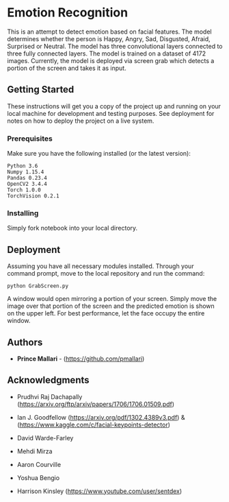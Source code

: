 # Emotion Recognition

This is an attempt to detect emotion based on facial features. The model determines whether the person is Happy, Angry, Sad, Disgusted, Afraid, Surprised or Neutral. The model has three convolutional layers connected to three fully connected layers. The model is trained on a dataset of 4172 images. Currently, the model is deployed via screen grab which detects a portion of the screen and takes it as input.

## Getting Started

These instructions will get you a copy of the project up and running on your local machine for development and testing purposes. See deployment for notes on how to deploy the project on a live system.

### Prerequisites

Make sure you have the following installed (or the latest version):

```
Python 3.6
Numpy 1.15.4
Pandas 0.23.4
OpenCV2 3.4.4
Torch 1.0.0
TorchVision 0.2.1
```

### Installing

Simply fork notebook into your local directory.

## Deployment

Assuming you have all necessary modules installed. Through your command prompt, move to the local repository and run the command:

```
python GrabScreen.py
```
A window would open mirroring a portion of your screen. Simply move the image over that portion of the screen and the predicted emotion is shown on the upper left.
For best performance, let the face occupy the entire window.

## Authors

* **Prince Mallari** - (https://github.com/pmallari)

## Acknowledgments

* Prudhvi Raj Dachapally (https://arxiv.org/ftp/arxiv/papers/1706/1706.01509.pdf)

* Ian J. Goodfellow (https://arxiv.org/pdf/1302.4389v3.pdf) & (https://www.kaggle.com/c/facial-keypoints-detector)
* David Warde-Farley
* Mehdi Mirza
* Aaron Courville
* Yoshua Bengio

* Harrison Kinsley (https://www.youtube.com/user/sentdex)
